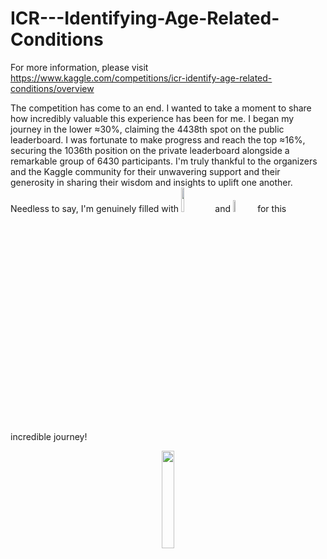 # ICR---Identifying-Age-Related-Conditions

For more information, please visit https://www.kaggle.com/competitions/icr-identify-age-related-conditions/overview

The competition has come to an end. I wanted to take a moment to share how incredibly valuable this experience has been for me. I began my journey in the lower ≈30%, claiming the 4438th spot on the public leaderboard. I was fortunate to make 
progress and reach the top ≈16%, securing the 1036th position on the private leaderboard alongside a remarkable group of 6430
participants. I'm truly thankful to the organizers and the Kaggle community for their unwavering support and their generosity in 
sharing their wisdom and insights to uplift one another. Needless to say, I'm genuinely filled with <img src="https://cdn.rcimg.net/zheanders/3e6623f8/dac3a8ec2f7c7d79d492881d77a81948.gif?width=300" width=10%> and <img src="https://media1.giphy.com/media/LNftQOF2MgeBI8Gdfz/giphy.gif?cid=6c09b952yv4fcu2oh4zyw7he04s9zvrbtnnw2o4czkkthfta&ep=v1_stickers_related&rid=giphy.gif&ct=s" width=7%> for this incredible journey! 

<p align="center">
  <img src="https://media3.giphy.com/media/Izva4TDfQcXajUZwl4/giphy.gif?cid=6c09b9525ntnxj3kx1d3q5sjgglsehqfdebnxr3oljrbuqim&ep=v1_stickers_related&rid=giphy.gif&ct=ts" width=20%>
</p>

